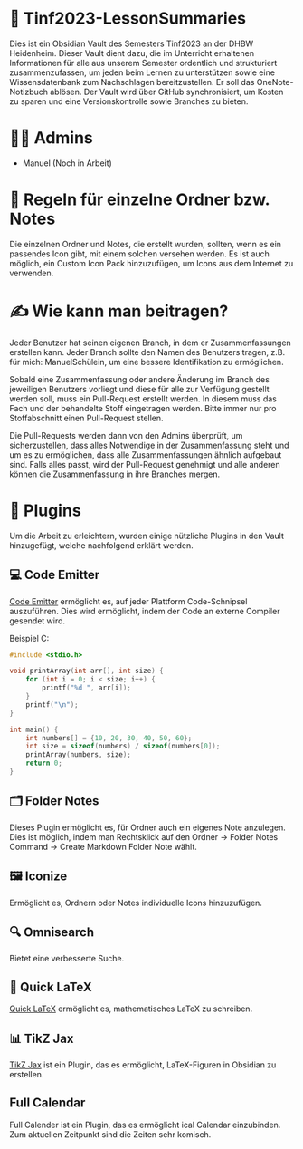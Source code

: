 # 🌟 Tinf2023-LessonSummaries
Dies ist ein Obsidian Vault des Semesters Tinf2023 an der DHBW Heidenheim. Dieser Vault dient dazu, die im Unterricht erhaltenen Informationen für alle aus unserem Semester ordentlich und strukturiert zusammenzufassen, um jeden beim Lernen zu unterstützen sowie eine Wissensdatenbank zum Nachschlagen bereitzustellen. Er soll das OneNote-Notizbuch ablösen. Der Vault wird über GitHub synchronisiert, um Kosten zu sparen und eine Versionskontrolle sowie Branches zu bieten.

# 👨‍💼 Admins 
- Manuel 
  (Noch in Arbeit)

# 📂 Regeln für einzelne Ordner bzw. Notes
Die einzelnen Ordner und Notes, die erstellt wurden, sollten, wenn es ein passendes Icon gibt, mit einem solchen versehen werden. Es ist auch möglich, ein Custom Icon Pack hinzuzufügen, um Icons aus dem Internet zu verwenden.

# ✍️ Wie kann man beitragen?
Jeder Benutzer hat seinen eigenen Branch, in dem er Zusammenfassungen erstellen kann. Jeder Branch sollte den Namen des Benutzers tragen, z.B. für mich: ManuelSchülein, um eine bessere Identifikation zu ermöglichen. 

Sobald eine Zusammenfassung oder andere Änderung im Branch des jeweiligen Benutzers vorliegt und diese für alle zur Verfügung gestellt werden soll, muss ein Pull-Request erstellt werden. In diesem muss das Fach und der behandelte Stoff eingetragen werden. Bitte immer nur pro Stoffabschnitt einen Pull-Request stellen. 

Die Pull-Requests werden dann von den Admins überprüft, um sicherzustellen, dass alles Notwendige in der Zusammenfassung steht und um es zu ermöglichen, dass alle Zusammenfassungen ähnlich aufgebaut sind. Falls alles passt, wird der Pull-Request genehmigt und alle anderen können die Zusammenfassung in ihre Branches mergen.

# 🔌 Plugins
Um die Arbeit zu erleichtern, wurden einige nützliche Plugins in den Vault hinzugefügt, welche nachfolgend erklärt werden.

## 💻 Code Emitter
[Code Emitter](https://github.com/mokeyish/obsidian-code-emitter) ermöglicht es, auf jeder Plattform Code-Schnipsel auszuführen. Dies wird ermöglicht, indem der Code an externe Compiler gesendet wird.

Beispiel C:
```cpp
#include <stdio.h>

void printArray(int arr[], int size) {
    for (int i = 0; i < size; i++) {
        printf("%d ", arr[i]);
    }
    printf("\n");
}

int main() {
    int numbers[] = {10, 20, 30, 40, 50, 60};
    int size = sizeof(numbers) / sizeof(numbers[0]);
    printArray(numbers, size);
    return 0;
}
```
## 🗂 Folder Notes

Dieses Plugin ermöglicht es, für Ordner auch ein eigenes Note anzulegen. Dies ist möglich, indem man Rechtsklick auf den Ordner → Folder Notes Command → Create Markdown Folder Note wählt.

## 🖼 Iconize

Ermöglicht es, Ordnern oder Notes individuelle Icons hinzuzufügen.

## 🔍 Omnisearch

Bietet eine verbesserte Suche.

## 🧮 Quick LaTeX

[Quick LaTeX](https://github.com/joeyuping/quick_latex_obsidian) ermöglicht es, mathematisches LaTeX zu schreiben.

## 📊 TikZ Jax

[TikZ Jax](https://github.com/artisticat1/obsidian-tikzjax) ist ein Plugin, das es ermöglicht, LaTeX-Figuren in Obsidian zu erstellen.

##  Full Calendar

Full Calender ist ein Plugin, das es ermöglicht ical Calendar einzubinden. Zum aktuellen Zeitpunkt sind die Zeiten sehr komisch. 
